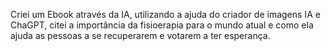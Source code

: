 Criei um Ebook através da IA, utilizando a ajuda do criador de imagens IA e ChaGPT, citei a importância da fisioerapia para o mundo atual e como ela ajuda as pessoas a se recuperarem e votarem a ter esperança. 
